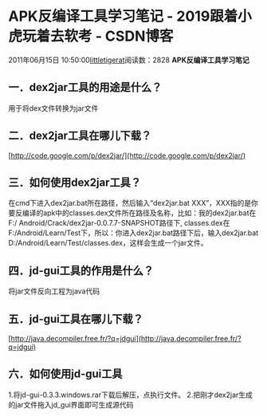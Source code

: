 # APK反编译工具学习笔记 - 2019跟着小虎玩着去软考 - CSDN博客
2011年06月15日 10:50:00[littletigerat](https://me.csdn.net/littletigerat)阅读数：2828
**APK反编译工具学习笔记**
## 一．dex2jar工具的用途是什么？
用于将dex文件转换为jar文件
## 二．dex2jar工具在哪儿下载？
[http://code.google.com/p/dex2jar/](http://code.google.com/p/dex2jar/)
## 三．如何使用dex2jar工具？
在cmd下进入dex2jar.bat所在路径，然后输入“dex2jar.bat XXX”，XXX指的是你要反编译的apk中的classes.dex文件所在路径及名称，比如：我的dex2jar.bat在
F:/ Android/Crack/dex2jar-0.0.7.7-SNAPSHOT路径下, 
classes.dex在F:/Android/Learn/Test下，所以：你进入dex2jar.bat路径下后，输入dex2jar.bat D:/Android/Learn/Test/classes.dex，这样会生成一个jar文件。
## 四．jd-gui工具的作用是什么？
将jar文件反向工程为java代码
## 五．jd-gui工具在哪儿下载？
[http://java.decompiler.free.fr/?q=jdgui](http://java.decompiler.free.fr/?q=jdgui)
## 六．如何使用jd-gui工具
1.将jd-gui-0.3.3.windows.rar下载后解压，点执行文件。
2.把刚才dex2jar生成的jar文件拖入jd_gui界面即可生成源代码
